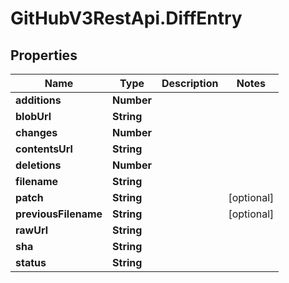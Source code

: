 # GitHubV3RestApi.DiffEntry

## Properties

Name | Type | Description | Notes
------------ | ------------- | ------------- | -------------
**additions** | **Number** |  | 
**blobUrl** | **String** |  | 
**changes** | **Number** |  | 
**contentsUrl** | **String** |  | 
**deletions** | **Number** |  | 
**filename** | **String** |  | 
**patch** | **String** |  | [optional] 
**previousFilename** | **String** |  | [optional] 
**rawUrl** | **String** |  | 
**sha** | **String** |  | 
**status** | **String** |  | 


